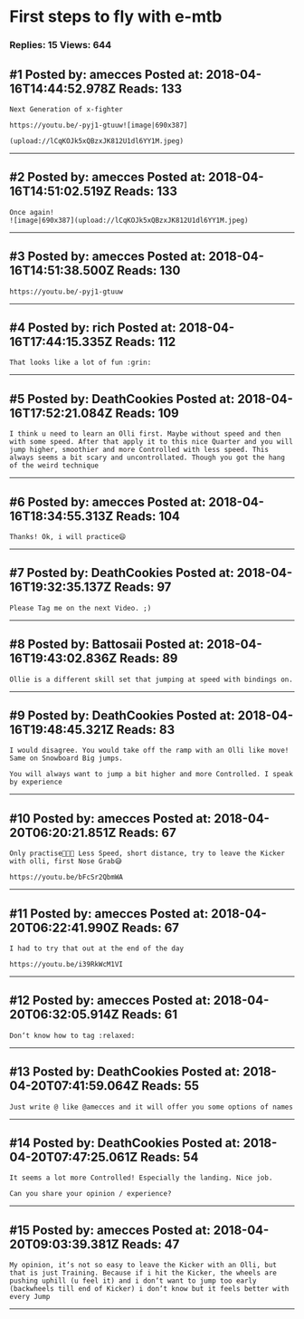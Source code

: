 # First steps to fly with e-mtb

### Replies: 15 Views: 644

## \#1 Posted by: amecces Posted at: 2018-04-16T14:44:52.978Z Reads: 133

```
Next Generation of x-fighter 

https://youtu.be/-pyj1-gtuuw![image|690x387]

(upload://lCqKOJk5xQBzxJK812U1dl6YY1M.jpeg)
```

---
## \#2 Posted by: amecces Posted at: 2018-04-16T14:51:02.519Z Reads: 133

```
Once again!
![image|690x387](upload://lCqKOJk5xQBzxJK812U1dl6YY1M.jpeg)
```

---
## \#3 Posted by: amecces Posted at: 2018-04-16T14:51:38.500Z Reads: 130

```
https://youtu.be/-pyj1-gtuuw
```

---
## \#4 Posted by: rich Posted at: 2018-04-16T17:44:15.335Z Reads: 112

```
That looks like a lot of fun :grin:
```

---
## \#5 Posted by: DeathCookies Posted at: 2018-04-16T17:52:21.084Z Reads: 109

```
I think u need to learn an Olli first. Maybe without speed and then with some speed. After that apply it to this nice Quarter and you will jump higher, smoothier and more Controlled with less speed. This always seems a bit scary and uncontrollated. Though you got the hang of the weird technique
```

---
## \#6 Posted by: amecces Posted at: 2018-04-16T18:34:55.313Z Reads: 104

```
Thanks! Ok, i will practice😄
```

---
## \#7 Posted by: DeathCookies Posted at: 2018-04-16T19:32:35.137Z Reads: 97

```
Please Tag me on the next Video. ;)
```

---
## \#8 Posted by: Battosaii Posted at: 2018-04-16T19:43:02.836Z Reads: 89

```
Ollie is a different skill set that jumping at speed with bindings on.
```

---
## \#9 Posted by: DeathCookies Posted at: 2018-04-16T19:48:45.321Z Reads: 83

```
I would disagree. You would take off the ramp with an Olli like move! Same on Snowboard Big jumps.

You will always want to jump a bit higher and more Controlled. I speak by experience
```

---
## \#10 Posted by: amecces Posted at: 2018-04-20T06:20:21.851Z Reads: 67

```
Only practise🤙🏻😎 Less Speed, short distance, try to leave the Kicker with olli, first Nose Grab😅 

https://youtu.be/bFcSr2QbmWA
```

---
## \#11 Posted by: amecces Posted at: 2018-04-20T06:22:41.990Z Reads: 67

```
I had to try that out at the end of the day

https://youtu.be/i39RkWcM1VI
```

---
## \#12 Posted by: amecces Posted at: 2018-04-20T06:32:05.914Z Reads: 61

```
Don‘t know how to tag :relaxed:
```

---
## \#13 Posted by: DeathCookies Posted at: 2018-04-20T07:41:59.064Z Reads: 55

```
Just write @ like @amecces and it will offer you some options of names
```

---
## \#14 Posted by: DeathCookies Posted at: 2018-04-20T07:47:25.061Z Reads: 54

```
It seems a lot more Controlled! Especially the landing. Nice job.

Can you share your opinion / experience?
```

---
## \#15 Posted by: amecces Posted at: 2018-04-20T09:03:39.381Z Reads: 47

```
My opinion, it‘s not so easy to leave the Kicker with an Olli, but that is just Training. Because if i hit the Kicker, the wheels are pushing uphill (u feel it) and i don‘t want to jump too early (backwheels till end of Kicker) i don‘t know but it feels better with every Jump
```

---

